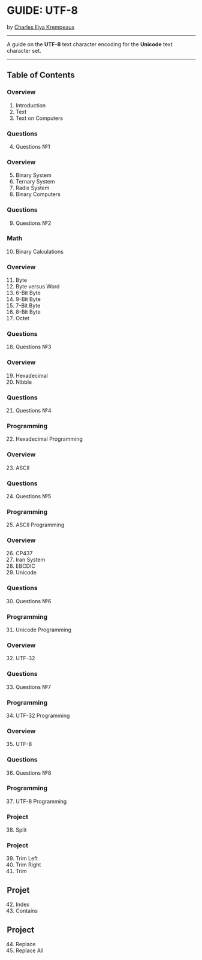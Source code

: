 # GUIDE: UTF-8

by [Charles Iliya Krempeaux](http://changelog.ca/)

---

A guide on the **UTF-8** text character encoding for the **Unicode** text character set.

---

## Table of Contents

### Overview

1. Introduction
2. Text
3. Text on Computers

### Questions

4. Questions №1

### Overview

5. Binary System
6. Ternary System
7. Radix System
8. Binary Computers

### Questions

9. Questions №2

### Math

10. Binary Calculations

### Overview

11. Byte
12. Byte versus Word
13. 6-Bit Byte
14. 9-Bit Byte
15. 7-Bit Byte
16. 8-Bit Byte
17. Octet

### Questions

18. Questions №3

### Overview

19. Hexadecimal
20. Nibble

### Questions

21. Questions №4

### Programming

22. Hexadecimal Programming

### Overview

23. ASCII

### Questions

24. Questions №5

### Programming

25. ASCII Programming

### Overview

26. CP437
27. Iran System
28. EBCDIC
29. Unicode

### Questions

30. Questions №6

### Programming

31. Unicode Programming

### Overview

32. UTF-32

### Questions

33. Questions №7

### Programming

34. UTF-32 Programming

### Overview

35. UTF-8

### Questions

36. Questions №8

### Programming

37. UTF-8 Programming

### Project

38. Split

### Project

39. Trim Left
40. Trim Right
41. Trim

## Projet

42. Index
43. Contains

## Project

44. Replace
45. Replace All
